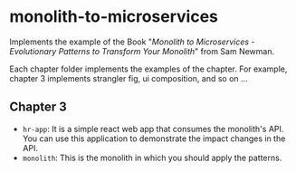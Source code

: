 # monolith-to-microservices
Implements the example of the Book "*Monolith to Microservices - Evolutionary Patterns to Transform Your Monolith*" from Sam Newman.

Each chapter folder implements the examples of the chapter. For example, chapter 3 implements strangler fig, ui composition, and so on ...

## Chapter 3
- `hr-app`: It is a simple react web app that consumes the monolith's API. You can use this application to demonstrate the impact changes in the API.
- `monolith`: This is the monolith in which you should apply the patterns.
